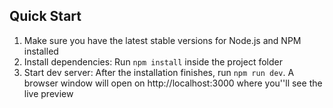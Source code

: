 <h2>
    Quick Start
</h2>
<ol>
    <li>Make sure you have the latest stable versions for Node.js and NPM installed</li>
    <li>Install dependencies: Run <code>npm install</code> inside the project folder</li>
    <li>Start dev server: After the installation finishes, run <code>npm run dev</code>. A browser window will open on http://localhost:3000 where you''ll see the live preview</li>
</ol>